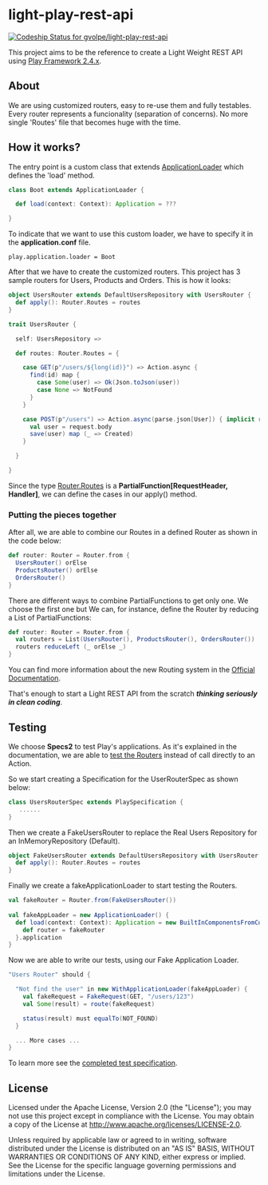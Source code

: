 light-play-rest-api
===================

[ ![Codeship Status for gvolpe/light-play-rest-api](https://codeship.com/projects/d01bfc40-1767-0133-8ea3-06c83ac03245/status?branch=master)](https://codeship.com/projects/93580)

This project aims to be the reference to create a Light Weight REST API using [Play Framework 2.4.x](https://www.playframework.com/).

## About

We are using customized routers, easy to re-use them and fully testables. Every router represents a funcionality (separation of concerns). No more single 'Routes' file that becomes huge with the time.

## How it works?

The entry point is a custom class that extends [ApplicationLoader](https://www.playframework.com/documentation/tr/2.4.x/api/scala/index.html#play.api.ApplicationLoader) which defines the 'load' method.

```scala
class Boot extends ApplicationLoader {

  def load(context: Context): Application = ???

}
```
To indicate that we want to use this custom loader, we have to specify it in the **application.conf** file.

```
play.application.loader = Boot
```

After that we have to create the customized routers. This project has 3 sample routers for Users, Products and Orders. This is how it looks:

```scala
object UsersRouter extends DefaultUsersRepository with UsersRouter {
  def apply(): Router.Routes = routes
}

trait UsersRouter {

  self: UsersRepository =>

  def routes: Router.Routes = {

    case GET(p"/users/${long(id)}") => Action.async {
      find(id) map {
        case Some(user) => Ok(Json.toJson(user))
        case None => NotFound
      }
    }

    case POST(p"/users") => Action.async(parse.json[User]) { implicit request =>
      val user = request.body
      save(user) map (_ => Created)
    }

  }

}
```

Since the type [Router.Routes](https://www.playframework.com/documentation/tr/2.4.x/api/scala/index.html#play.api.routing.Router$@Routes=PartialFunction[play.api.mvc.RequestHeader,play.api.mvc.Handler]) is a **PartialFunction[RequestHeader, Handler]**, we can define the cases in our apply() method.

### Putting the pieces together

After all, we are able to combine our Routes in a defined Router as shown in the code below:

```scala
def router: Router = Router.from {
  UsersRouter() orElse
  ProductsRouter() orElse
  OrdersRouter()
}
```

There are different ways to combine PartialFunctions to get only one. We choose the first one but We can, for instance, define the Router by reducing a List of PartialFunctions:

```scala
def router: Router = Router.from {
  val routers = List(UsersRouter(), ProductsRouter(), OrdersRouter())
  routers reduceLeft (_ orElse _)
}
```

You can find more information about the new Routing system in the [Official Documentation](https://www.playframework.com/documentation/2.4.x/ScalaSirdRouter).

That's enough to start a Light REST API from the scratch ***thinking seriously in clean coding***.

## Testing

We choose **Specs2** to test Play's applications. As it's explained in the documentation, we are able to [test the Routers](https://www.playframework.com/documentation/2.4.x/ScalaFunctionalTestingWithSpecs2#Testing-the-router) instead of call directly to an Action.

So we start creating a Specification for the UserRouterSpec as shown below:

```scala
class UsersRouterSpec extends PlaySpecification {
   ......
}
```

Then we create a FakeUsersRouter to replace the Real Users Repository for an InMemoryRepository (Default).

```scala
object FakeUsersRouter extends DefaultUsersRepository with UsersRouter {
  def apply(): Router.Routes = routes
}
```

Finally we create a fakeApplicationLoader to start testing the Routers.

```scala
val fakeRouter = Router.from(FakeUsersRouter())
  
val fakeAppLoader = new ApplicationLoader() {
  def load(context: Context): Application = new BuiltInComponentsFromContext(context) {
    def router = fakeRouter
  }.application
}
```

Now we are able to write our tests, using our Fake Application Loader.

```scala
"Users Router" should {

  "Not find the user" in new WithApplicationLoader(fakeAppLoader) {
    val fakeRequest = FakeRequest(GET, "/users/123")
    val Some(result) = route(fakeRequest)

    status(result) must equalTo(NOT_FOUND)
  }

  ... More cases ...
}
```

To learn more see the [completed test specification](https://github.com/gvolpe/light-play-rest-api/blob/master/test/routers/UsersRouterSpec.scala).

## License

Licensed under the Apache License, Version 2.0 (the "License"); you may not use this project except in compliance with
the License. You may obtain a copy of the License at http://www.apache.org/licenses/LICENSE-2.0.

Unless required by applicable law or agreed to in writing, software distributed under the License is distributed on an
"AS IS" BASIS, WITHOUT WARRANTIES OR CONDITIONS OF ANY KIND, either express or implied. See the License for the specific
language governing permissions and limitations under the License.
